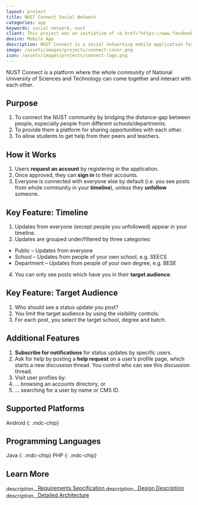 ```yaml
---
layout: project
title: NUST Connect Social Network
categories: app
keywords: social network, nust
client: This project was an initiative of <a href="https://www.facebook.com/NEC.NUST/" rel="noopener" target="_blank">NUST Entrepreneurs Club</a>, where I was the project manager and headed the development team.
device: Mobile App
description: NUST Connect is a social networking mobile application for the community of NUST university.
image: /assets/images/projects/connect-cover.png
icon: /assets/images/projects/connect-logo.png
---
```


NUST Connect is a platform where the whole community of National University of Sciences and Technology can come together and interact with each other.

## Purpose

1. To connect the NUST community by bridging the distance-gap between people, especially people from different schools/departments.
2. To provide them a platform for sharing opportunities with each other.
3. To allow students to get help from their peers and teachers.

## How it Works

1. Users <b>request an account</b> by registering in the application.
2. Once approved, they can <b>sign in</b> to their accounts.
3. Everyone is connected with everyone else by default (i.e. you see posts from whole community in your <b>timeline</b>), unless they <b>unfollow</b> someone.

## Key Feature: Timeline

1. Updates from everyone (except people you unfollowed) appear in your timeline.
2. Updates are grouped under/filtered by three categories:
  - Public – Updates from everyone</li>
  - School – Updates from people of your own school, e.g. SEECS
  - Department – Updates from people of your own degree, e.g. BESE
4. You can only see posts which have you in their <b>target audience</b>.

## Key Feature: Target Audience

1. Who should see a status update you post?
2. You limit the target audience by using the visibility controls.
3. For each post, you select the target school, degree and batch.

## Additional Features

1. <b>Subscribe for notifications</b> for status updates by specific users.
2. Ask for help by posting a <b>help request</b> on a user’s profile page, which starts a new discussion thread. You
   control who can see this discussion thread.
3. Visit user profiles by:
1. ... browsing an accounts directory, or
2. ... searching for a user by name or CMS ID.

## Supported Platforms

Android {: .mdc-chip}

## Programming Languages

Java {: .mdc-chip} PHP {: .mdc-chip}

## Learn More

<a class="mdc-button" href="/assets/projects/connect/SRS_v1.3.pdf">
  <span class="mdc-button__ripple"></span>
  <span class="mdc-button__label">
    <span class="material-icons" style="vertical-align: middle;">description</span>
    &nbsp; Requirements Sepcification
  </span>
  <span class="mdc-button__touch"></span>
</a>
<a class="mdc-button" href="/assets/projects/connect/SDD_v1.0.pdf">
  <span class="mdc-button__ripple"></span>
  <span class="mdc-button__label">
    <span class="material-icons" style="vertical-align: middle;">description</span>
    &nbsp; Design Description
  </span>
  <span class="mdc-button__touch"></span>
</a>
<a class="mdc-button" href="/assets/projects/connect/SysArch_v1.0.pdf">
  <span class="mdc-button__ripple"></span>
  <span class="mdc-button__label">
    <span class="material-icons" style="vertical-align: middle;">description</span>
    &nbsp; Detailed Architecture
  </span>
  <span class="mdc-button__touch"></span>
</a>
